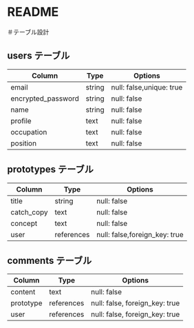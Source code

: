 # README

＃テーブル設計

## users テーブル
| Column             | Type   | Options     |
| ------------------ | ------ | ----------- |
|email               | string | null: false,unique: true |
|encrypted_password  | string | null: false |
|name                | string | null: false |
|profile             | text   | null: false |
|occupation          | text   | null: false |
|position            | text   | null: false |



## prototypes テーブル
| Column             | Type   | Options     |
| ------------------ | ------ | ----------- |
|title               | string | null: false |
|catch_copy          | text   | null: false |
|concept             | text   | null: false |
|user                | references   | null: false,foreign_key: true |




## comments テーブル
| Column  | Type     | Options                        |
| ------- | ---------| ------------------------------ |
| content | text     | null: false                    |
| prototype | references| null: false, foreign_key: true |
| user      | references| null: false, foreign_key: true |




















